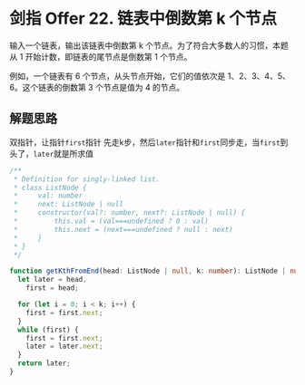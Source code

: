 # 剑指 Offer 22. 链表中倒数第 k 个节点

输入一个链表，输出该链表中倒数第 k 个节点。为了符合大多数人的习惯，本题从 1 开始计数，即链表的尾节点是倒数第 1 个节点。

例如，一个链表有 6 个节点，从头节点开始，它们的值依次是 1、2、3、4、5、6。这个链表的倒数第 3 个节点是值为 4 的节点。

## 解题思路

双指针，让指针`first`指针 先走k步，然后`later`指针和`first`同步走，当`first`到头了，`later`就是所求值

```typescript
/**
 * Definition for singly-linked list.
 * class ListNode {
 *     val: number
 *     next: ListNode | null
 *     constructor(val?: number, next?: ListNode | null) {
 *         this.val = (val===undefined ? 0 : val)
 *         this.next = (next===undefined ? null : next)
 *     }
 * }
 */

function getKthFromEnd(head: ListNode | null, k: number): ListNode | null {
  let later = head,
    first = head;

  for (let i = 0; i < k; i++) {
    first = first.next;
  }
  while (first) {
    first = first.next;
    later = later.next;
  }
  return later;
}
```
